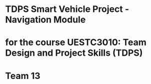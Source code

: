 # TDPS Smart Vehicle Project - Navigation Module
# for the course UESTC3010: Team Design and Project Skills (TDPS)  
# Team 13
